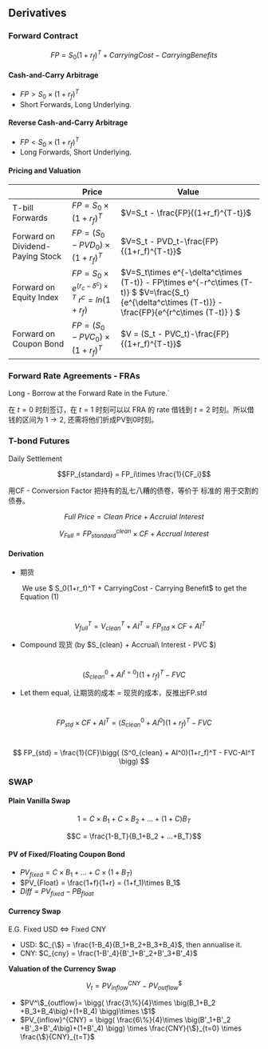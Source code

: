 ## Derivatives

### Forward Contract

$$FP=S_0(1+r_f)^T + CarryingCost-Carrying Benefits$$

#### Cash-and-Carry Arbitrage

- $FP > S_0 \times (1+r_f)^T$ 
- Short Forwards, Long Underlying.

#### Reverse Cash-and-Carry Arbitrage

- $FP < S_0 \times (1+r_f)^T$ 
- Long Forwards, Short Underlying.

#### Pricing and Valuation

|                                  | Price                                                        | Value                                                        |
| -------------------------------- | ------------------------------------------------------------ | ------------------------------------------------------------ |
| T-bill Forwards                  | $FP=S_0\times (1+r_f)^T$                                     | $V=S_t - \frac{FP}{(1+r_f)^{T-t}}$                           |
| Forward on Dividend-Paying Stock | $FP=(S_0-PVD_0)\times (1+r_f)^T$                             | $V=S_t - PVD_t-\frac{FP}{(1+r_f)^{T-t}}$                     |
| Forward on Equity Index          | $FP=S_0\times e^{(r_c - \delta^c)\times T}$  $r^c = ln(1+r_f)$ | $V=S_t\times e^{-\delta^c\times (T-t)} - FP\times e^{-r^c\times (T-t)} $ $V=\frac{S_t}{e^{\delta^c\times (T-t)}} - \frac{FP}{e^{r^c\times (T-t)} } $ |
| Forward on Coupon Bond           | $FP=(S_0-PVC_0)\times (1+r_f)^T$                             | $V = (S_t - PVC_t)-\frac{FP}{(1+r_f)^{T-t}}$                 |

### Forward Rate Agreements - FRAs

Long - Borrow at the Forward Rate in the Future.`

在 $t=0$ 时刻签订，在 $t=1$ 时刻可以以 FRA 的 rate 借钱到 $t=2$ 时刻。所以借钱的区间为 $1\to2$, 还需将他们折成PV到0时刻。

### T-bond Futures 

Daily Settlement

$$FP_{standard} = FP_i\times \frac{1}{CF_i}$$

用CF - Conversion Factor 把持有的乱七八糟的债卷，等价于 标准的 用于交割的 债券。

$$Full\ Price = Clean\ Price + Accruial\ Interest$$

$$V_{Full} = FP^{clean}_{standard}\times CF+Accrual\ Interest$$

#### Derivation

- 期货

  ​	We use $ S_0(1+r_f)^T + CarryingCost - Carrying Benefit$ to get the Equation (1)

  ​	$$V^T_{full} = V^T_{clean} + AI^T = FP_{std}\times CF +AI^T$$

- Compound 现货 (by $S_{clean} + Accrual\ Interest - PVC $)

​			$$ (S^0_{clean} + AI^{t=0})(1+r_f)^T - FVC $$

- Let them equal, 让期货的成本 = 现货的成本，反推出FP.std

​			$$  FP_{std}\times CF +AI^T  = (S^0_{clean} + AI^0)(1+r_f)^T - FVC $$

​			$$ FP_{std} = \frac{1}{CF}\bigg(  (S^0_{clean} + AI^0)(1+r_f)^T - FVC-AI^T  \bigg) $$

### SWAP

#### Plain Vanilla Swap

$$1 = C\times B_1 + C\times B_2 + ... +(1+C)B_T$$

$$C = \frac{1-B_T}{B_1+B_2 + ...+B_T}$$

#### PV of Fixed/Floating Coupon Bond

- $PV_{fixed}=C\times B_1 + ... + C\times (1+B_T)$
- $PV_{Float} = \frac{1+f}{1+r} = (1+f_1)\times B_1$
- $Diff = PV_{fixed} - PB_{float}$

#### Currency Swap

E.G. Fixed USD <=> Fixed CNY

- USD: $C_{\$} = \frac{1-B_4}{B_1+B_2+B_3+B_4}$, then annualise it.
- CNY: $C_{cny} = \frac{1-B'_4}{B'_1+B'_2+B'_3+B'_4}$

**Valuation of the Currency Swap**

$$V_t = PV_{inflow}^{CNY} - PV^\$_{outflow}$$

-   $PV^\$_{outflow}= \bigg( \frac{3\%}{4}\times \big(B_1+B_2 +B_3+B_4\big)+(1+B_4) \bigg)\times \$1$
-  $PV_{inflow}^{CNY} = \bigg( \frac{6\%}{4}\times \big(B'_1+B'_2 +B'_3+B'_4\big)+(1+B'_4) \bigg) \times \frac{CNY}{\$}_{t=0} \times \frac{\$}{CNY}_{t=T}$
